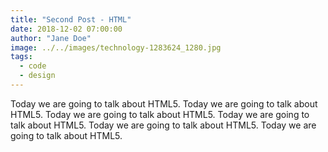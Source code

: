 ```yaml
---
title: "Second Post - HTML"
date: 2018-12-02 07:00:00
author: "Jane Doe"
image: ../../images/technology-1283624_1280.jpg
tags:
  - code
  - design
---
```


Today we are going to talk about HTML5. Today we are going to talk about HTML5. Today we are going to talk about HTML5. Today we are going to talk about HTML5. Today we are going to talk about HTML5. Today we are going to talk about HTML5.
